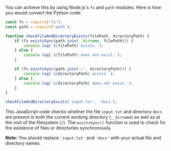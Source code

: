 You can achieve this by using Node.js's `fs` and `path` modules. Here is how you would convert the Python code:

```javascript
const fs = require('fs');
const path = require('path');

function checkFileAndDirectoryExists(filePath, directoryPath) {
    if (fs.existsSync(path.join(__dirname, filePath))) {
        console.log(`${filePath} exists.`);
    } else {
        console.log(`${filePath} does not exist.`);
    }

    if (fs.existsSync(path.join('/', directoryPath))) {
        console.log(`${directoryPath} exists.`);
    } else {
        console.log(`${directoryPath} does not exist.`);
    }
}

checkFileAndDirectoryExists('input.txt', 'docs');
```
This JavaScript code checks whether the file `input.txt` and directory `docs` are present in both the current working directory (`__dirname`) as well as at the root of the filesystem (`/`). The `existsSync()` function is used to check for the existence of files or directories synchronously.

**Note:** You should replace `'input.txt'` and `'docs'` with your actual file and directory names.
